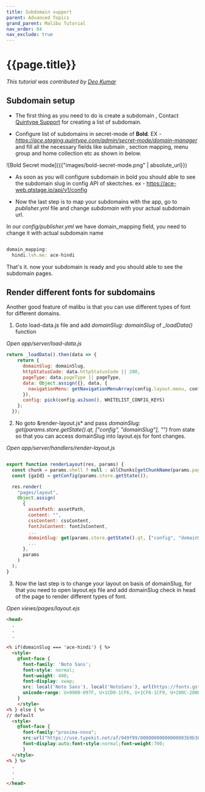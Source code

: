 ```yaml
---
title: Subdomain support
parent: Advanced Topics
grand_parent: Malibu Tutorial
nav_order: 04
nav_exclude: true
---
```


# {{page.title}}

_This tutorial was contributed by [Deo Kumar](https://www.linkedin.com/in/deo-kumar)_

## Subdomain setup

- The first thing as you need to do is create a subdomain , Contact [Quintype Support](support@quintype.com) for creating a list of subdomain.

- Configure list of subdomains in secret-mode of **Bold**. EX - *https://ace.staging.quintype.com/admin/secret-mode/domain-manager* and fill all the necessary fields like submain , section mapping, menu group and home collection etc as shown in below. 

![Bold Secret mode]({{"images/bold-secret-mode.png" | absolute_url}})

- As soon as you will configure subdomain in bold you should able to see the subdomain slug in config API of skectches. ex - https://ace-web.qtstage.io/api/v1/config

- Now the last step is to map your subdomains with the app, go to *publisher.yml* file and change *subdomain* with your actual subdomain url.

In our *config/publisher.yml* we have domain_mapping field, you need to change it with actual subdomain name

```javascript

domain_mapping:
  hindi.lvh.me: ace-hindi

```
That's it. now your subdomain is ready and you should able to see the subdomain pages.

## Render different fonts for subdomains

Another good feature of malibu is that you can use different types of font for different domains.

1. Goto load-data.js file and add *domainSlug: domainSlug* of *_loadData()* function 

*Open app/server/load-data.js*

```javascript
return _loadData().then(data => {
    return {
      domainSlug: domainSlug,
      httpStatusCode: data.httpStatusCode || 200,
      pageType: data.pageType || pageType,
      data: Object.assign({}, data, {
        navigationMenu: getNavigationMenuArray(config.layout.menu, config.sections)
      }),
      config: pick(config.asJson(), WHITELIST_CONFIG_KEYS)
    };
  });

```

2. No goto &render-layout.js* and pass *domainSlug: get(params.store.getState().qt, ["config", "domainSlug"], "")* from state so that you can access domainSlug into layout.ejs for font changes.

*Open app/server/handlers/render-layout.js*

```javascript

export function renderLayout(res, params) {
  const chunk = params.shell ? null : allChunks[getChunkName(params.pageType)];
  const {gaId} = getConfig(params.store.getState());

  res.render(
    "pages/layout",
    Object.assign(
      {
        assetPath: assetPath,
        content: "",
        cssContent: cssContent,
        fontJsContent: fontJsContent,
        ...
        domainSlug: get(params.store.getState().qt, ["config", "domainSlug"], ""),
        ...
      },
      params
    )
  );
}

```

3. Now the last step is to change your layout on basis of domainSlug, for that you need to open layout.ejs file and add domainSlug check in head of the page to render different types of font.

*Open views/pages/layout.ejs*

```html
<head>
  .
  .
  .

<% if(domainSlug === 'ace-hindi') { %>
  <style>
    @font-face {
      font-family: 'Noto Sans';
      font-style: normal;
      font-weight: 400;
      font-display: swap;
      src: local('Noto Sans'), local('NotoSans'), url(https://fonts.gstatic.com/s/notosans/v9/o-0IIpQlx3QUlC5A4PNr5DRASf6M7VBj.woff2) format('woff2');
      unicode-range: U+0900-097F, U+1CD0-1CF6, U+1CF8-1CF9, U+200C-200D, U+20A8, U+20B9, U+25CC, U+A830-A839, U+A8E0-A8FB;
    }
    </style>
<% } else { %>
// default
  <style> 
    @font-face {
      font-family:"proxima-nova";
      src:url("https://use.typekit.net/af/949f99/00000000000000003b9b3068/27/l?primer=7cdcb44be4a7db8877ffa5c0007b8dd865b3bbc383831fe2ea177f62257a9191&fvd=n7&v=3") format("woff2"),url("https://use.typekit.net/af/949f99/00000000000000003b9b3068/27/d?primer=7cdcb44be4a7db8877ffa5c0007b8dd865b3bbc383831fe2ea177f62257a9191&fvd=n7&v=3") format("woff"),url("https://use.typekit.net/af/949f99/00000000000000003b9b3068/27/a?primer=7cdcb44be4a7db8877ffa5c0007b8dd865b3bbc383831fe2ea177f62257a9191&fvd=n7&v=3") format("opentype");
      font-display:auto;font-style:normal;font-weight:700;
      }
  </style>
<% } %>
  .
  .
  .
</head>

```
